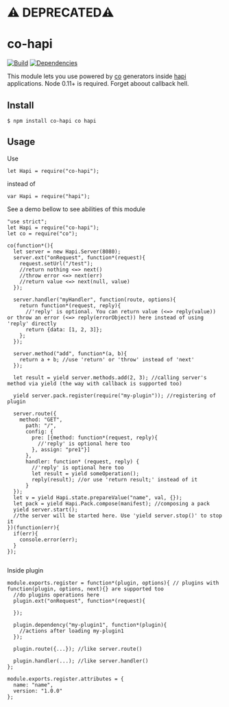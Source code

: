 # ⚠️ DEPRECATED⚠️ 

# co-hapi

[![Build](https://travis-ci.org/bandwidthcom/co-hapi.png)](https://travis-ci.org/bandwidthcom/co-hapi)
[![Dependencies](https://david-dm.org/bandwidthcom/co-hapi.png)](https://david-dm.org/bandwidthcom/co-hapi)


This module lets you use powered by [co](https://github.com/visionmedia/co) generators inside [hapi](http://hapijs.com/) applications. Node 0.11+ is required. Forget aboout callback hell.


## Install

    $ npm install co-hapi co hapi

## Usage

Use

```
let Hapi = require("co-hapi");
```

instead of

```
var Hapi = require("hapi");
```

See a demo bellow to see abilities of this module

```
"use strict";
let Hapi = require("co-hapi");
let co = require("co");

co(function*(){
  let server = new Hapi.Server(8080);
  server.ext("onRequest", function*(request){
    request.setUrl("/test");
    //return nothing <=> next()
    //throw error <=> next(err)
    //return value <=> next(null, value)
  });

  server.handler("myHandler", function(route, options){
    return function*(request, reply){
      //'reply' is optional. You can return value (<=> reply(value)) or throw an error (<=> reply(errorObject)) here instead of using 'reply' directly
      return {data: [1, 2, 3]};
    };
  });

  server.method("add", function*(a, b){
    return a + b; //use 'return' or 'throw' instead of 'next'
  });

  let result = yield server.methods.add(2, 3); //calling server's method via yield (the way with callback is supported too)

  yield server.pack.register(require("my-plugin")); //registering of plugin

  server.route({
    method: "GET",
      path: "/",
      config: {
        pre: [{method: function*(request, reply){
          //'reply' is optional here too
        }, assign: "pre1"}]
      },
      handler: function* (request, reply) {
        //'reply' is optional here too
        let result = yield someOperation();
        reply(result); //or use 'return result;' instead of it
      }
  });
  let v = yield Hapi.state.prepareValue("name", val, {});
  let pack = yield Hapi.Pack.compose(manifest); //composing a pack
  yield server.start();
  //the server will be started here. Use 'yield server.stop()' to stop it
})(function(err){
  if(err){
    console.error(err);
  }
});


```

Inside plugin

```
module.exports.register = function*(plugin, options){ // plugins with function(plugin, options, next){} are supported too
  //do plugins operations here
  plugin.ext("onRequest", function*(request){

  });

  plugin.dependency("my-plugin1", function*(plugin){
    //actions after loading my-plugin1
  });

  plugin.route({...}); //like server.route()

  plugin.handler(...); //like server.handler()
};

module.exports.register.attributes = {
  name: "name",
  version: "1.0.0"
};
```
